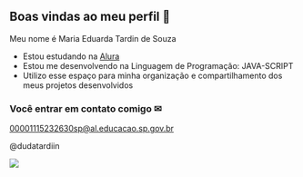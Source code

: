 ## Boas vindas ao meu perfil 🐽

Meu nome é Maria Eduarda Tardin de Souza

- Estou estudando na [Alura](https://www.alura.com.br) 
- Estou me desenvolvendo na Linguagem de Programação: JAVA-SCRIPT
- Utilizo esse espaço para minha organização e compartilhamento dos meus projetos desenvolvidos 

### Você entrar em contato comigo ✉

00001115232630sp@al.educacao.sp.gov.br

@dudatardiin

![](https://64.media.tumblr.com/d2619dab627fb4dc01b26eb99b785875/dc4f67eddd48f0ad-4e/s540x810/3888e1830d7967e41da1dd0c73203e79717832f9.gifv)
